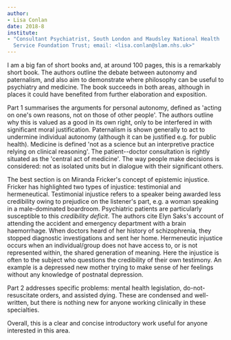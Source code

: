 ```yaml
---
author:
- Lisa Conlan
date: 2018-8
institute:
- "Consultant Psychiatrist, South London and Maudsley National Health
  Service Foundation Trust; email: <lisa.conlan@slam.nhs.uk>"
---
```


I am a big fan of short books and, at around 100 pages, this is a
remarkably short book. The authors outline the debate between autonomy
and paternalism, and also aim to demonstrate where philosophy can be
useful to psychiatry and medicine. The book succeeds in both areas,
although in places it could have benefited from further elaboration and
exposition.

Part 1 summarises the arguments for personal autonomy, defined as
'acting on one\'s own reasons, not on those of other people'. The
authors outline why this is valued as a good in its own right, only to
be interfered in with significant moral justification. Paternalism is
shown generally to act to undermine individual autonomy (although it can
be justified e.g. for public health). Medicine is defined 'not as a
science but an interpretive practice relying on clinical reasoning'. The
patient--doctor consultation is rightly situated as the 'central act of
medicine'. The way people make decisions is considered: not as isolated
units but in dialogue with their significant others.

The best section is on Miranda Fricker\'s concept of epistemic
injustice. Fricker has highlighted two types of injustice: testimonial
and hermeneutical. Testimonial injustice refers to a speaker being
awarded less credibility owing to prejudice on the listener\'s part,
e.g. a woman speaking in a male-dominated boardroom. Psychiatric
patients are particularly susceptible to this *credibility deficit*. The
authors cite Elyn Saks\'s account of attending the accident and
emergency department with a brain haemorrhage. When doctors heard of her
history of schizophrenia, they stopped diagnostic investigations and
sent her home. Hermeneutic injustice occurs when an individual/group
does not have access to, or is not represented within, the shared
generation of meaning. Here the injustice is often to the subject who
questions the credibility of their own testimony. An example is a
depressed new mother trying to make sense of her feelings without any
knowledge of postnatal depression.

Part 2 addresses specific problems: mental health legislation,
do-not-resuscitate orders, and assisted dying. These are condensed and
well-written, but there is nothing new for anyone working clinically in
these specialties.

Overall, this is a clear and concise introductory work useful for anyone
interested in this area.
